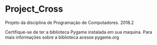 # Project_Cross
Projeto da disciplina de Programação de Computadores. 2018.2 

Certifique-se de ter a biblioteca Pygame instalada em sua maquina.
Para mais informações sobre a biblioteca acesse pygame.org
